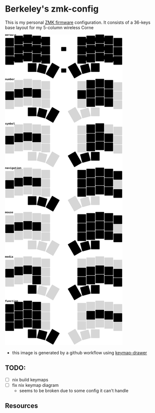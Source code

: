 # Berkeley's zmk-config

This is my personal [ZMK firmware](https://github.com/zmkfirmware/zmk/) configuration.
It consists of a 36-keys base layout for my 5-column wireless Corne

![](keymap-drawer/corne.svg)

* this image is generated by a github workflow using [keymap-drawer](https://github.com/caksoylar/keymap-drawer#setting-up-an-automated-drawing-workflow)

## TODO:

* [ ] nix build keymaps
* [ ] fix nix keymap diagram
  * seems to be broken due to some config it can't handle

## Resources

[Urob's config]:(https://github.com/urob/zmk-config)
[Folke's config]:(https://github.com/folke/zmk-config)
[zmk-node-free]:(https://github.com/caksoylar/keymap-drawer)
